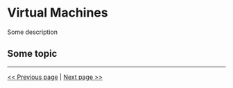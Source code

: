 # Virtual Machines
Some description

## Some topic

---

[<< Previous page](skills-measured.md)
|
[Next page >>](www.google.com)
